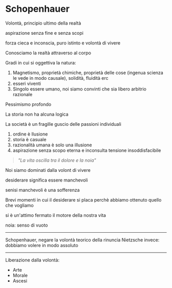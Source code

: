 # Schopenhauer

Volontà, principio ultimo della realtà

aspirazione senza fine e senza scopi

forza cieca e inconscia, puro istinto e volontà di vivere

Conosciamo la realtà attraverso al corpo

Gradi in cui si oggettiva la natura:

1. Magnetismo, proprietà chimiche, proprietà delle cose (ingenua scienza le vede in modo causale), solidità, fluidità erc
2. esseri viventi
3. Singolo essere umano, noi siamo convinti che sia libero arbitrio razionale


Pessimismo profondo


La storia non ha alcuna logica


La società è un fragille guscio delle passioni individuali


1. ordine è llusione
2. storia è casuale
3. razionalità umana è solo una illusione
4. aspirazione senza scopo eterna e inconsulta tensione insoddisfacibile

> _"La vita oscilla tra il dolore e la noia"_

Noi siamo dominati dalla volont di vivere

desiderare significa essere manchevoli

senisi manchevoli è una sofferenza


Brevi momenti in cui il desiderare si placa perchè abbiamo ottenuto quello che vogliamo

si è un'attimo fermato il motore della nostra vita

noia: senso di vuoto

---

Schopenhauer, negare la volontà
 teorico della rinuncia
Nietzsche invece: dobbiamo volere in modo assoluto

---

Liberazione dalla volontà:

* Arte 
* Morale 
* Ascesi


<!--stackedit_data:
eyJoaXN0b3J5IjpbMTkxOTg2NjEzOCwtMTg2NTg5NDgwNSwtMT
gyMTU0MTI3MiwzNzc0NzIyMzRdfQ==
-->